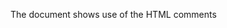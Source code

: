 <!DOCTYPE html>
<html> <!-- start of the code -->
<head>
    <title>Documents showing use of comments</title>
</head>
<body>
    <p>The document shows use of the HTML comments</p>
</body> 
</html> <!--end of the code -->
